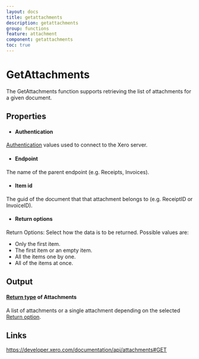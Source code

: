 ```yaml
---
layout: docs
title: getattachments
description: getattachments
group: functions
feature: attachment
component: getattachments
toc: true
---
```

GetAttachments
============

The GetAttachments function supports retrieving the list of attachments for a given document.

Properties
----------

-  #### Authentication
[Authentication](../../../Common/Authentication/Index.md) values used to connect to the Xero server.
-  #### Endpoint
The name of the parent endpoint (e.g. Receipts, Invoices).
-  #### Item id
The guid of the document that that attachment belongs to (e.g. ReceiptID or InvoiceID).
-  #### Return options
Return Options: Select how the data is to be returned. Possible values are:
  * Only the first item.
  * The first item or an empty item. 
  * All the items one by one.
  * All of the items at once.


Output
-----
#### [Return type](#return-options) of Attachments
A list of attachments or a single attachment depending on the selected [Return option](#return-options).

Links
-----

https://developer.xero.com/documentation/api/attachments#GET
